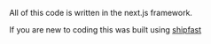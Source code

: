 All of this code is written in the next.js framework. 

If you are new to coding this was built using [shipfast](https://shipfa.st/?via=nichetools)
